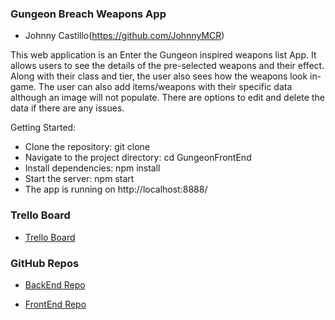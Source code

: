 ### Gungeon Breach Weapons App

- Johnny Castillo(https://github.com/JohnnyMCR)

This web application is an Enter the Gungeon inspired weapons list App. It allows users to see the details of the pre-selected weapons and their effect. Along with their class and tier, the user also sees how the weapons look in-game. The user can also add items/weapons with their specific data although an image will not populate. There are options to edit and delete the data if there are any issues.

Getting Started:
- Clone the repository: git clone
- Navigate to the project directory: cd GungeonFrontEnd
- Install dependencies: npm install
- Start the server: npm start
- The app is running on http://localhost:8888/

### Trello Board
- [Trello Board](https://trello.com/b/AeGrfYLy/gungeon-portfolio-project)

### GitHub Repos
- [BackEnd Repo](https://github.com/JohnnyMCR/GungeonBackend)

- [FrontEnd Repo](https://github.com/JohnnyMCR/GungeonFrontEnd)
